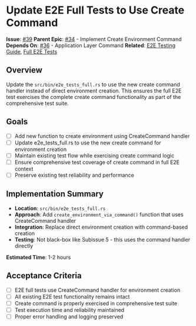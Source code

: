 # Update E2E Full Tests to Use Create Command

**Issue**: [#39](https://github.com/torrust/torrust-tracker-deployer/issues/39)
**Parent Epic**: [#34](https://github.com/torrust/torrust-tracker-deployer/issues/34) - Implement Create Environment Command
**Depends On**: [#36](https://github.com/torrust/torrust-tracker-deployer/issues/36) - Application Layer Command
**Related**: [E2E Testing Guide](../e2e-testing.md), [Full E2E Tests](../../src/bin/e2e_tests_full.rs)

## Overview

Update the `src/bin/e2e_tests_full.rs` to use the new create command handler instead of direct environment creation. This ensures the full E2E test exercises the complete create command functionality as part of the comprehensive test suite.

## Goals

- [ ] Add new function to create environment using CreateCommand handler
- [ ] Update e2e_tests_full.rs to use the new create command for environment creation
- [ ] Maintain existing test flow while exercising create command logic
- [ ] Ensure comprehensive test coverage of create command in full E2E context
- [ ] Preserve existing test reliability and performance

## Implementation Summary

- **Location**: `src/bin/e2e_tests_full.rs`
- **Approach**: Add `create_environment_via_command()` function that uses CreateCommand handler
- **Integration**: Replace direct environment creation with command-based creation
- **Testing**: Not black-box like Subissue 5 - this uses the command handler directly

**Estimated Time**: 1-2 hours

## Acceptance Criteria

- [ ] E2E full tests use CreateCommand handler for environment creation
- [ ] All existing E2E test functionality remains intact
- [ ] Create command is properly exercised in comprehensive test suite
- [ ] Test execution time and reliability maintained
- [ ] Proper error handling and logging preserved
